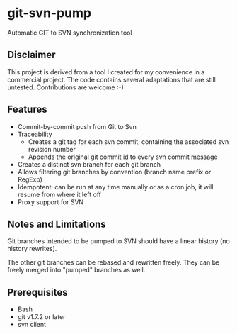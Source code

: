 # git-svn-pump

Automatic GIT to SVN synchronization tool

Disclaimer
----------

This project is derived from a tool I created for my convenience in a commercial project. The code contains several adaptations that are still untested.
Contributions are welcome :-)

Features
--------
- Commit-by-commit push from Git to Svn
- Traceability
  - Creates a git tag for each svn commit, containing the associated svn revision number
  - Appends the original git commit id to every svn commit message
- Creates a distinct svn branch for each git branch
- Allows filtering git branches by convention (branch name prefix or RegExp)
- Idempotent: can be run at any time manually or as a cron job, it will resume from where it left off
- Proxy support for SVN

Notes and Limitations
---------------------
Git branches intended to be pumped to SVN should have a linear history (no history rewrites).

The other git branches can be rebased and rewritten freely. They can be freely merged into "pumped" branches as well.

Prerequisites
-------------
- Bash
- git v1.7.2 or later
- svn client
